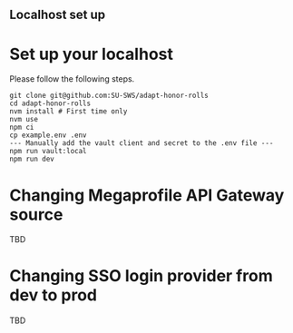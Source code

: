 Localhost set up
---

# Set up your localhost

Please follow the following steps.

```
git clone git@github.com:SU-SWS/adapt-honor-rolls
cd adapt-honor-rolls
nvm install # First time only
nvm use
npm ci
cp example.env .env
--- Manually add the vault client and secret to the .env file ---
npm run vault:local
npm run dev
```

# Changing Megaprofile API Gateway source

TBD

# Changing SSO login provider from dev to prod

TBD
